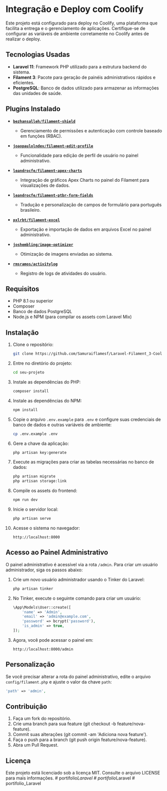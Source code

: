 # Integração e Deploy com Coolify

Este projeto está configurado para deploy no Coolify, uma plataforma que facilita a entrega e o gerenciamento de aplicações. Certifique-se de configurar as variáveis de ambiente corretamente no Coolify antes de realizar o deploy.

## Tecnologias Usadas

-   **Laravel 11**: Framework PHP utilizado para a estrutura backend do sistema.
-   **Filament 3**: Pacote para geração de painéis administrativos rápidos e eficientes.
-   **PostgreSQL**: Banco de dados utilizado para armazenar as informações das unidades de saúde.

## Plugins Instalado

-   **[`bezhansalleh/filament-shield`](https://github.com/bezhanSalleh/filament-shield)**
    -   Gerenciamento de permissões e autenticação com controle baseado em funções (RBAC).
-   **[`joaopaulolndev/filament-edit-profile`](https://github.com/joaopaulolndev/filament-edit-profile)**

    -   Funcionalidade para edição de perfil de usuário no painel administrativo.

-   **[`leandrocfe/filament-apex-charts`](https://github.com/LeandroCFE/filament-apex-charts)**

    -   Integração de gráficos Apex Charts no painel do Filament para visualizações de dados.

-   **[`leandrocfe/filament-ptbr-form-fields`](https://github.com/LeandroCFE/filament-ptbr-form-fields)**

    -   Tradução e personalização de campos de formulário para português brasileiro.

-   **[`pxlrbt/filament-excel`](https://github.com/pxlrbt/filament-excel)**

    -   Exportação e importação de dados em arquivos Excel no painel administrativo.

-   **[`joshembling/image-optimizer`](https://github.com/Joshembling/image-optimizer)**

    -   Otimização de imagens enviadas ao sistema.

-   **[`rmsramos/activitylog`](https://github.com/spatie/laravel-activitylog)**
    -   Registro de logs de atividades do usuário.

## Requisitos

-   PHP 8.1 ou superior
-   Composer
-   Banco de dados PostgreSQL
-   Node.js e NPM (para compilar os assets com Laravel Mix)

## Instalação

1. Clone o repositório:

    ```bash
    git clone https://github.com/Samuraiflamesf/Laravel-Filament_3-Coolify.git
    ```

2. Entre no diretório do projeto:

    ```bash
    cd seu-projeto
    ```

3. Instale as dependências do PHP:

    ```bash
    composer install
    ```

4. Instale as dependências do NPM:

    ```bash
    npm install
    ```

5. Copie o arquivo `.env.example` para `.env` e configure suas credenciais de banco de dados e outras variáveis de ambiente:

    ```bash
    cp .env.example .env
    ```

6. Gere a chave da aplicação:

    ```bash
    php artisan key:generate
    ```

7. Execute as migrações para criar as tabelas necessárias no banco de dados:

    ```bash
    php artisan migrate
    php artisan storage:link
    ```

8. Compile os assets do frontend:

    ```bash
    npm run dev
    ```

9. Inicie o servidor local:

    ```bash
    php artisan serve
    ```

10. Acesse o sistema no navegador:

    ```
    http://localhost:8000
    ```

## Acesso ao Painel Administrativo

O painel administrativo é acessível via a rota `/admin`. Para criar um usuário administrador, siga os passos abaixo:

1. Crie um novo usuário administrador usando o Tinker do Laravel:

    ```bash
    php artisan tinker
    ```

2. No Tinker, execute o seguinte comando para criar um usuário:

    ```php
    \App\Models\User::create([
        'name' => 'Admin',
        'email' => 'admin@example.com',
        'password' => bcrypt('password'),
        'is_admin' => true,
    ]);
    ```

3. Agora, você pode acessar o painel em:

    ```
    http://localhost:8000/admin
    ```

## Personalização

Se você precisar alterar a rota do painel administrativo, edite o arquivo `config/filament.php` e ajuste o valor da chave `path`:

```php
'path' => 'admin',
```

## Contribuição

1. Faça um fork do repositório.
2. Crie uma branch para sua feature (git checkout -b feature/nova-feature).
3. Commit suas alterações (git commit -am 'Adiciona nova feature').
4. Faça o push para a branch (git push origin feature/nova-feature).
5. Abra um Pull Request.

## Licença

Este projeto está licenciado sob a licença MIT. Consulte o arquivo LICENSE para mais informações.
#   p o r t i f o l i o * L a r a v e l 
 
 #   p o r t i f o l i o * L a r a v e l 
 
 #   p o r t i f o l i o _ L a r a v e l 
 
 
